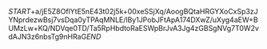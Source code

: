 $START$+a/jE5Z8OflYtE5nE43t02j5k+00xeSSjXq/AoogBQtaHRGYXoCxSp3zJYNprdezwBsj7vsDqa0yTPAqMNLE/lBy1JPobJFtApA174DXwZ/uXyg4aEW+BUMzLw+KQ/NDVqe0TD/Ta5RpHbdtoRaESWpBrJvA3Jg4zGBSgNVg7T0W2vdAJN3z6nbsTg9nHRaG$END$